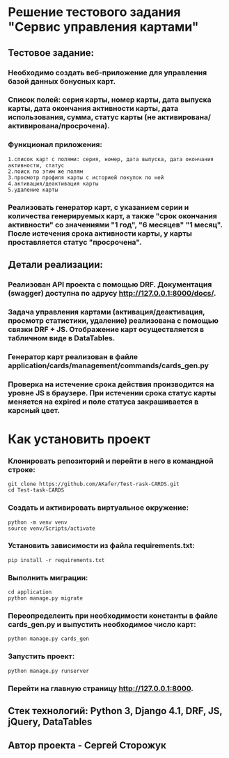 <h1> Решение тестового задания "Сервис управления картами" </h1>

## Тестовое задание:

### Необходимо создать веб-приложение для управления базой данных бонусных карт.

### Список полей: серия карты, номер карты, дата выпуска карты, дата окончания активности карты, дата использования, сумма, статус карты (не активирована/активирована/просрочена).

### Функционал приложения:

```
1.список карт с полями: серия, номер, дата выпуска, дата окончания активности, статус
2.поиск по этим же полям
3.просмотр профиля карты с историей покупок по ней
4.активация/деактивация карты
5.удаление карты
```

### Реализовать генератор карт, с указанием серии и количества генерируемых карт, а также "срок окончания активности" со значениями "1 год", "6 месяцев" "1 месяц". После истечения срока активности карты, у карты проставляется статус "просрочена".

## Детали реализации:

### Реализован API проекта c помощью DRF. Документация (swagger) доступна по адрусу http://127.0.0.1:8000/docs/.

### Задача управления картами (активация/деактивация, просмотр статистики, удаление) реализована с помощью связки DRF + JS. Отображение карт осуществляется в табличном виде в DataTables.

### Генератор карт реализован в файле application/cards/management/commands/cards_gen.py

### Проверка на истечение срока действия производится на уровне JS в браузере. При истечении срока статус карты меняется на expired и поле статуса закрашивается в карсный цвет.

# Как установить проект

### Клонировать репозиторий и перейти в него в командной строке:

```
git clone https://github.com/AKafer/Test-rask-CARDS.git
cd Test-task-CARDS
```

### Создать и активировать виртуальное окружение:

```
python -m venv venv
source venv/Scripts/activate
```

### Установить зависимости из файла requirements.txt:

```
pip install -r requirements.txt
```

### Выполнить миграции:

```
cd application
python manage.py migrate
```

### Переопределеить при необходимости константы в файле cards_gen.py и выпустить необходимое число карт:

```
python manage.py cards_gen
```

### Запустить проект:

```
python manage.py runserver
```

### Перейти на главную страницу http://127.0.0.1:8000.

## Стек технологий: Python 3, Django 4.1, DRF, JS, jQuery, DataTables

## Автор проекта - Сергей Сторожук
